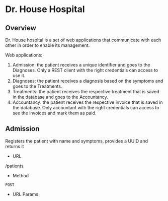 **Dr. House Hospital**
=======
**Overview**
-----------
<p>Dr. House hospital is a set of web applications that communicate with each other in order to enable its management.</p>

<p>Web applications:</p>

<ol>
<li>Admission: the patient receives a unique identifier and goes to the Diagnoses. Only a REST client with the right credentials can access to use it.</li>
<li>Diagnoses: the patient receives a diagnosis based on the symptoms and goes to the Treatments.</li>
<li>Treatments: the patient receives the respective treatment that is saved in the database and goes to the Accountancy.</li>
<li>Accountancy: the patient receives the respective invoice that is saved in the database. Only accountant with the right credentials can access to see the invoices and mark them as paid.</li>
</ol>

<h2>Admission</h2>

<p>Registers the patient with name and symptoms, provides a UUID and returns it</p>

<ul>
<li>URL</li>
</ul>

/patients

<ul>
<li>Method</li>
</ul>

<code>POST</code>

<ul>
<li>URL Params</li>
</ul>


